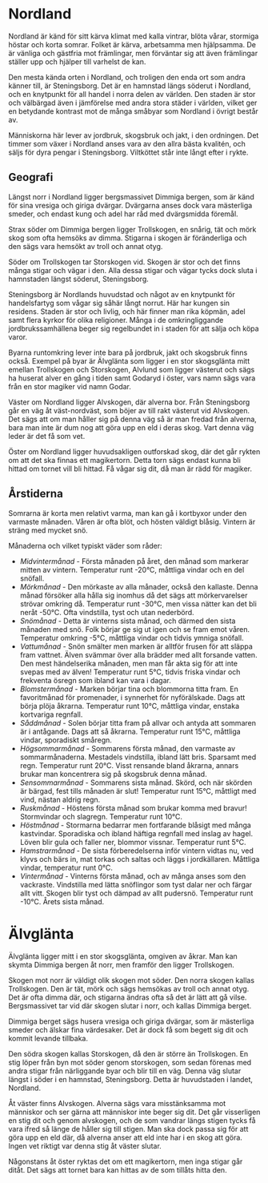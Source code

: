 Nordland
========
Nordland är känd för sitt kärva klimat med kalla vintrar, blöta vårar,
stormiga höstar och korta somrar. Folket är kärva, arbetsamma men
hjälpsamma. De är vänliga och gästfria mot främlingar, men förväntar
sig att även främlingar ställer upp och hjälper till varhelst de kan.

Den mesta kända orten i Nordland, och troligen den enda ort som andra
känner till, är Steningsborg. Det är en hamnstad längs söderut i
Nordland, och en knytpunkt för all handel i norra delen av
världen. Den staden är stor och välbärgad även i jämförelse med andra
stora städer i världen, vilket ger en betydande kontrast mot de många
småbyar som Nordland i övrigt består av.

Människorna här lever av jordbruk, skogsbruk och jakt, i den
ordningen. Det timmer som växer i Nordland anses vara av den allra
bästa kvalitén, och säljs för dyra pengar i Steningsborg. Viltköttet
står inte långt efter i rykte.

Geografi
--------
Längst norr i Nordland ligger bergsmassivet Dimmiga bergen, som är
känd för sina vresiga och giriga dvärgar. Dvärgarna anses dock vara
mästerliga smeder, och endast kung och adel har råd med dvärgsmidda
föremål.

Strax söder om Dimmiga bergen ligger Trollskogen, en snårig, tät och
mörk skog som ofta hemsöks av dimma. Stigarna i skogen är föränderliga
och den sägs vara hemsökt av troll och annat otyg.

Söder om Trollskogen tar Storskogen vid. Skogen är stor och det finns
många stigar och vägar i den. Alla dessa stigar och vägar tycks dock
sluta i hamnstaden längst söderut, Steningsborg.

Steningsborg är Nordlands huvudstad och något av en knytpunkt för
handelsfartyg som vågar sig såhär långt norrut. Här har kungen sin
residens. Staden är stor och livlig, och här finner man rika köpmän,
adel samt flera kyrkor för olika religioner. Många i de
omkringliggande jordbrukssamhällena beger sig regelbundet in i staden
för att sälja och köpa varor.

Byarna runtomkring lever inte bara på jordbruk, jakt och skogsbruk
finns också. Exempel på byar är Älvglänta som ligger i en stor
skogsglänta mitt emellan Trollskogen och Storskogen, Alvlund som
ligger västerut och sägs ha huserat alver en gång i tiden samt
Godaryd i öster, vars namn sägs vara från en stor magiker vid namn Godar.

Väster om Nordland ligger Alvskogen, där alverna bor. Från
Steningsborg går en väg åt väst-nordväst, som böjer av till rakt
västerut vid Alvskogen. Det sägs att om man håller sig på denna väg så
är man fredad från alverna, bara man inte är dum nog att göra upp en
eld i deras skog. Vart denna väg leder är det få som vet.

Öster om Nordland ligger huvudsakligen outforskad skog, där det går
rykten om att det ska finnas ett magikertorn. Detta torn sägs endast
kunna bli hittad om tornet vill bli hittad. Få vågar sig dit, då man
är rädd för magiker.

Årstiderna
----------
Somrarna är korta men relativt varma, man kan gå i kortbyxor under den
varmaste månaden. Våren är ofta blöt, och hösten väldigt
blåsig. Vintern är sträng med mycket snö.

Månaderna och vilket typiskt väder som råder:
* *Midvintermånad* - Första månaden på året, den månad som markerar
  mitten av vintern. Temperatur runt -20&deg;C, måttliga vindar och en
  del snöfall.
* *Mörkmånad* - Den mörkaste av alla månader, också den
  kallaste. Denna månad försöker alla hålla sig inomhus då det sägs
  att mörkervarelser strövar omkring då. Temperatur runt -30&deg;C,
  men vissa nätter kan det bli neråt -50&deg;C. Ofta vindstilla, tyst
  och utan nederbörd.
* *Snömånad* - Detta är vinterns sista månad, och därmed den sista
  månaden med snö. Folk börjar ge sig ut igen och se fram emot
  våren. Temperatur omkring -5&deg;C, måttliga vindar och tidvis
  ymniga snöfall.
* *Vattumånad* - Snön smälter men marken är alltför frusen för att
  släppa fram vattnet. Älven svämmar över alla brädder med allt
  forsande vatten. Den mest händelserika månaden, men man får akta sig
  för att inte svepas med av älven! Temperatur runt 5&deg;C, tidvis
  friska vindar och frekventa ösregn som ibland kan vara i dagar.
* *Blomstermånad* - Marken börjar tina och blommorna titta fram. En
  favoritmånad för promenader, i synnerhet för nyförälskade. Dags att
  börja plöja åkrarna. Temperatur runt 10&deg;C, måttliga vindar,
  enstaka kortvariga regnfall.
* *Såddmånad* - Solen börjar titta fram på allvar och antyda att
  sommaren är i antågande. Dags att så åkrarna. Temperatur runt
  15&deg;C, måttliga vindar, sporadiskt småregn.
* *Högsommarmånad* - Sommarens första månad, den varmaste av
  sommarmånaderna. Mestadels vindstilla, ibland lätt bris. Sparsamt
  med regn. Temperatur runt 20&deg;C. Visst rensande bland åkrarna,
  annars brukar man koncentrera sig på skogsbruk denna månad.
* *Sensommarmånad* - Sommarens sista månad. Skörd, och när skörden är
  bärgad, fest tills månaden är slut! Temperatur runt 15&deg;C,
  måttligt med vind, nästan aldrig regn.
* *Ruskmånad* - Höstens första månad som brukar komma med bravur!
  Stormvindar och slagregn. Temperatur runt 10&deg;C.
* *Höstmånad* - Stormarna bedarrar men fortfarande blåsigt med många
  kastvindar. Sporadiska och ibland häftiga regnfall med inslag av
  hagel. Löven blir gula och faller ner, blommor vissnar. Temperatur
  runt 5&deg;C.
* *Hamstrarmånad* - De sista förberedelserna inför vintern vidtas nu,
  ved klyvs och bärs in, mat torkas och saltas och läggs i
  jordkällaren. Måttliga vindar, temperatur runt 0&deg;C.
* *Vintermånad* - Vinterns första månad, och av många anses som den
  vackraste. Vindstilla med lätta snöflingor som tyst dalar ner och
  färgar allt vitt. Skogen blir tyst och dämpad av allt
  pudersnö. Temperatur runt -10&deg;C. Årets sista månad.

Älvglänta
=========
Älvglänta ligger mitt i en stor skogsglänta, omgiven av åkrar. Man kan
skymta Dimmiga bergen åt norr, men framför den ligger Trollskogen.

Skogen mot norr är väldigt olik skogen mot söder. Den norra skogen
kallas Trollskogen. Den är tät, mörk och sägs hemsökas av troll och
annat otyg. Det är ofta dimma där, och stigarna ändras ofta så det är
lätt att gå vilse. Bergsmassivet tar vid där skogen slutar i norr, och
kallas Dimmiga berget.

Dimmiga berget sägs husera vresiga och giriga dvärgar, som är
mästerliga smeder och älskar fina värdesaker. Det är dock få som
begett sig dit och kommit levande tillbaka.

Den södra skogen kallas Storskogen, då den är större än
Trollskogen. En stig löper från byn mot söder genom storskogen, som
sedan förenas med andra stigar från närliggande byar och blir till en
väg. Denna väg slutar längst i söder i en hamnstad,
Steningsborg. Detta är huvudstaden i landet, Nordland.

Åt väster finns Alvskogen. Alverna sägs vara misstänksamma mot
människor och ser gärna att människor inte beger sig dit. Det går
visserligen en stig dit och genom alvskogen, och de som vandrar längs
stigen tycks få vara ifred så länge de håller sig till stigen. Man ska
dock passa sig för att göra upp en eld där, då alverna anser att eld
inte har i en skog att göra. Ingen vet riktigt var denna stig åt
väster slutar.

Någonstans åt öster ryktas det om ett magikertorn, men inga stigar går
ditåt. Det sägs att tornet bara kan hittas av de som tillåts hitta
den.
